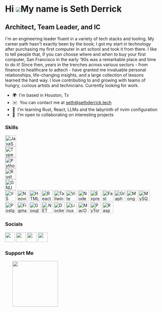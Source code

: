 Hi ![](https://user-images.githubusercontent.com/18350557/176309783-0785949b-9127-417c-8b55-ab5a4333674e.gif)My name is Seth Derrick
====================================================================================================================================

Architect, Team Leader, and IC
------------------------------

I'm an engineering leader fluent in a variety of tech stacks and tooling. My career path hasn't exactly been by the book; I got my start in technology after purchasing my first computer in art school and took it from there. I like to tell people that, if you can choose where and when to buy your first computer, San Francisco in the early '90s was a remarkable place and time to do it! Since then, years in the trenches across various sectors - from finance to healthcare to adtech - have granted me invaluable personal relationships, life-changing insights, and a large collection of lessons learned the hard way. I love contributing to and growing with teams of hungry, curious artists and technicians. Currently looking for work.

* 🌍  I'm based in Houston, Tx
* ✉️  You can contact me at [seth@sethderrick.tech](mailto:seth@sethderrick.tech)
* 🧠  I'm learning Rust, React, LLMs and the labyrinth of nvim configuration
* 🤝  I'm open to collaborating on interesting projects

### Skills

<p align="left">
  <a style="text-decoration: none;" href="https://developer.mozilla.org/en-US/docs/Web/JavaScript" target="_blank" rel="noreferrer">
    <img style="display: block;" src="https://raw.githubusercontent.com/danielcranney/readme-generator/main/public/icons/skills/javascript-colored.svg" width="36" height="36" alt="JavaScript" />
  </a>
  <a style="text-decoration: none;" href="https://www.typescriptlang.org/" target="_blank" rel="noreferrer">
    <img style="display: block;" src="https://raw.githubusercontent.com/danielcranney/readme-generator/main/public/icons/skills/typescript-colored.svg" width="36" height="36" alt="TypeScript" />
  </a>
  <a style="text-decoration: none;" href="https://www.python.org/" target="_blank" rel="noreferrer">
    <img style="display: block;" src="https://raw.githubusercontent.com/danielcranney/readme-generator/main/public/icons/skills/python-colored.svg" width="36" height="36" alt="Python" />
  </a>
  <a style="text-decoration: none;" href="https://www.rust-lang.org/" target="_blank" rel="noreferrer">
    <img style="display: block;" src="https://raw.githubusercontent.com/danielcranney/readme-generator/main/public/icons/skills/rust-colored.svg" width="36" height="36" alt="Rust" />
  </a>
  <a style="text-decoration: none;" href="https://www.gnu.org/software/bash/" target="_blank" rel="noreferrer">
    <img style="display: block;" src="https://raw.githubusercontent.com/danielcranney/readme-generator/main/public/icons/skills/gnubash-colored.svg" alt="GNU Bash" width="36" height="36" />
  </a>
  <a style="text-decoration: none;" href="https://code.visualstudio.com/" target="_blank" rel="noreferrer">
    <img src="https://raw.githubusercontent.com/danielcranney/readme-generator/main/public/icons/skills/visualstudiocode-colored.svg" alt="VS Code" width="36" height="36" />
  </a>
  <a style="text-decoration: none;" href="https://neovim.io/" target="_blank" rel="noreferrer">
    <img src="https://raw.githubusercontent.com/danielcranney/readme-generator/main/public/icons/skills/neovim-colored.svg" alt="Neovim" width="36" height="36" />
  </a>
  <a style="text-decoration: none;" href="https://developer.mozilla.org/en-US/docs/Glossary/HTML5" target="_blank" rel="noreferrer">
    <img src="https://raw.githubusercontent.com/danielcranney/readme-generator/main/public/icons/skills/html5-colored.svg" width="36" height="36" alt="HTML5" />
  </a>
  <a style="text-decoration: none;" href="https://reactjs.org/" target="_blank" rel="noreferrer">
    <img src="https://raw.githubusercontent.com/danielcranney/readme-generator/main/public/icons/skills/react-colored.svg" width="36" height="36" alt="React" />
  </a>
  <a style="text-decoration: none;" href="https://tailwindcss.com/" target="_blank" rel="noreferrer">
    <img src="https://raw.githubusercontent.com/danielcranney/readme-generator/main/public/icons/skills/tailwindcss-colored.svg" width="36" height="36" alt="TailwindCSS" />
  </a>
  <a style="text-decoration: none;" href="https://vitejs.dev/" target="_blank" rel="noreferrer">
    <img src="https://raw.githubusercontent.com/danielcranney/readme-generator/main/public/icons/skills/vite-colored.svg" width="36" height="36" alt="Vite" />
  </a>
  <a style="text-decoration: none;" href="https://nodejs.org/en/" target="_blank" rel="noreferrer">
    <img src="https://raw.githubusercontent.com/danielcranney/readme-generator/main/public/icons/skills/nodejs-colored.svg" width="36" height="36" alt="NodeJS" />
  </a>
  <a style="text-decoration: none;" href="https://expressjs.com/" target="_blank" rel="noreferrer">
    <img src="https://raw.githubusercontent.com/danielcranney/readme-generator/main/public/icons/skills/express-colored.svg" width="36" height="36" alt="Express" />
  </a>
  <a style="text-decoration: none;" href="https://fastapi.tiangolo.com/" target="_blank" rel="noreferrer">
    <img src="https://raw.githubusercontent.com/danielcranney/readme-generator/main/public/icons/skills/fastapi-colored.svg" width="36" height="36" alt="Fast API" />
  </a>
  <a style="text-decoration: none;" href="https://graphql.org/" target="_blank" rel="noreferrer">
    <img src="https://raw.githubusercontent.com/danielcranney/readme-generator/main/public/icons/skills/graphql-colored.svg" width="36" height="36" alt="GraphQL" />
  </a>
  <a style="text-decoration: none;" href="https://www.mongodb.com/" target="_blank" rel="noreferrer">
    <img src="https://raw.githubusercontent.com/danielcranney/readme-generator/main/public/icons/skills/mongodb-colored.svg" width="36" height="36" alt="MongoDB" />
  </a>
  <a style="text-decoration: none;" href="https://www.mysql.com/" target="_blank" rel="noreferrer">
    <img src="https://raw.githubusercontent.com/danielcranney/readme-generator/main/public/icons/skills/mysql-colored.svg" width="36" height="36" alt="MySQL" />
  </a>
  <a style="text-decoration: none;" href="https://www.postgresql.org/" target="_blank" rel="noreferrer">
    <img src="https://raw.githubusercontent.com/danielcranney/readme-generator/main/public/icons/skills/postgresql-colored.svg" width="36" height="36" alt="PostgreSQL" />
  </a>
  <a style="text-decoration: none;" href="https://www.figma.com/" target="_blank" rel="noreferrer">
    <img src="https://raw.githubusercontent.com/danielcranney/readme-generator/main/public/icons/skills/figma-colored.svg" width="36" height="36" alt="Figma" />
  </a>
  <a style="text-decoration: none;" href="https://cloud.google.com/" target="_blank" rel="noreferrer">
    <img src="https://raw.githubusercontent.com/danielcranney/readme-generator/main/public/icons/skills/googlecloud-colored.svg" width="36" height="36" alt="Google Cloud" />
  </a>
  <a style="text-decoration: none;" href="https://dotnet.microsoft.com/en-us/" target="_blank" rel="noreferrer">
    <img src="https://raw.githubusercontent.com/danielcranney/readme-generator/main/public/icons/skills/dot-net-colored.svg" width="36" height="36" alt=".NET" />
  </a>
  <a style="text-decoration: none;" href="https://www.docker.com/" target="_blank" rel="noreferrer">
    <img src="https://raw.githubusercontent.com/danielcranney/readme-generator/main/public/icons/skills/docker-colored.svg" width="36" height="36" alt="Docker" />
  </a>
  <a style="text-decoration: none;" href="https://www.linux.org" target="_blank" rel="noreferrer">
    <img src="https://raw.githubusercontent.com/danielcranney/readme-generator/main/public/icons/skills/linux-colored.svg" width="36" height="36" alt="Linux" />
  </a>
  <a style="text-decoration: none;" href="https://apple.com" target="_blank" rel="noreferrer">
    <img src="https://raw.githubusercontent.com/danielcranney/readme-generator/main/public/icons/skills/macos-colored.svg" width="36" height="36" alt="MacOS" />
  </a>
  <a style="text-decoration: none;" href="https://pytorch.org/" target="_blank" rel="noreferrer">
    <img src="https://raw.githubusercontent.com/danielcranney/readme-generator/main/public/icons/skills/pytorch-colored.svg" width="36" height="36" alt="PyTorch" />
  </a>
  <a style="text-decoration: none;" href="https://www.raspberrypi.org/" target="_blank" rel="noreferrer">
    <img src="https://raw.githubusercontent.com/danielcranney/readme-generator/main/public/icons/skills/raspberrypi-colored.svg" width="36" height="36" alt="Raspberry Pi" />
  </a>
</p>



### Socials

<p align="left">
  <a style="text-decoration: none;" target="_blank" rel="noreferrer" href="https://www.github.com/sethderrick">
    <img height="32" width="32" src="https://raw.githubusercontent.com/danielcranney/readme-generator/main/public/icons/socials/github.svg">
  </a>
  <a style="text-decoration: none;" target="_blank" rel="noreferrer" href="https://sethderrick.hashnode.dev">
    <img height="32" width="32" src="https://raw.githubusercontent.com/danielcranney/readme-generator/main/public/icons/socials/hashnode.svg">
  </a>
  <a style="text-decoration: none;" target="_blank" rel="noreferrer" href="https://www.linkedin.com/in/sethderrick">
    <img height="32" width="32" src="https://raw.githubusercontent.com/danielcranney/readme-generator/main/public/icons/socials/linkedin.svg">
  </a>
  <a style="text-decoration: none;" target="_blank" rel="noreferrer" href="http://www.instagram.com/aggrohippy">
    <img height="32" width="32" src="https://raw.githubusercontent.com/danielcranney/readme-generator/main/public/icons/socials/instagram.svg">
  </a>
</p>

### Support Me

<ul style="list-style-type: none; margin: 0;">

<li style="display: inline-block; margin-right: 0.25rem;"><a href="https://www.ko-fi.com/sethderrick"><img src="https://storage.ko-fi.com/cdn/kofi2.png?v=3" width="150"/></a></li>

</ul>
